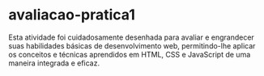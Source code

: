 # avaliacao-pratica1
Esta atividade foi cuidadosamente desenhada para avaliar e engrandecer suas habilidades básicas de desenvolvimento web, permitindo-lhe aplicar os conceitos e técnicas aprendidos em HTML, CSS e JavaScript de uma maneira integrada e eficaz.
